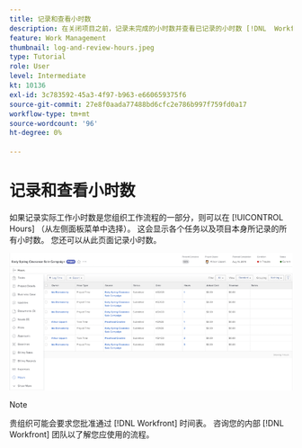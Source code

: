 ```yaml
---
title: 记录和查看小时数
description: 在关闭项目之前，记录未完成的小时数并查看已记录的小时数 [!DNL  Workfront].
feature: Work Management
thumbnail: log-and-review-hours.jpeg
type: Tutorial
role: User
level: Intermediate
kt: 10136
exl-id: 3c783592-45a3-4f97-b963-e660659375f6
source-git-commit: 27e8f0aada77488bd6cfc2e786b997f759fd0a17
workflow-type: tm+mt
source-wordcount: '96'
ht-degree: 0%

---
```


# 记录和查看小时数

如果记录实际工作小时数是您组织工作流程的一部分，则可以在 [!UICONTROL Hours] （从左侧面板菜单中选择）。 这会显示各个任务以及项目本身所记录的所有小时数。 您还可以从此页面记录小时数。

![显示小时条目的“小时”页](assets/planner-fund-log-and-review-hours.png)

>[!NOTE]
>
>贵组织可能会要求您批准通过 [!DNL Workfront] 时间表。 咨询您的内部 [!DNL Workfront] 团队以了解您应使用的流程。

<!---
learn more url
Log time
--->
